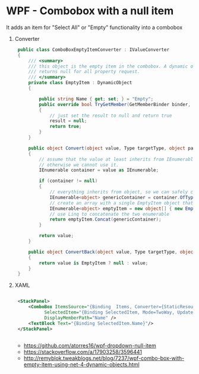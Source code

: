 # WPF - Combobox with a null item
It adds an item for "Select All" or "Empty" functionality into a combobox
1. Converter
   ```csharp
    public class ComboBoxEmptyItemConverter : IValueConverter
    {
        /// <summary> 
        /// this object is the empty item in the combobox. A dynamic object that 
        /// returns null for all property request. 
        /// </summary> 
        private class EmptyItem : DynamicObject
        {

            public string Name { get; set; } = "Empty";
            public override bool TryGetMember(GetMemberBinder binder, out object result)
            {
                // just set the result to null and return true 
                result = null;
                return true;
            }
        }

        public object Convert(object value, Type targetType, object parameter, CultureInfo culture)
        {
            // assume that the value at least inherits from IEnumerable 
            // otherwise we cannot use it. 
            IEnumerable container = value as IEnumerable;

            if (container != null)
            {
                // everything inherits from object, so we can safely create a generic IEnumerable 
                IEnumerable<object> genericContainer = container.OfType<object>();
                // create an array with a single EmptyItem object that serves to show en empty line 
                IEnumerable<object> emptyItem = new object[] { new EmptyItem() };
                // use Linq to concatenate the two enumerable 
                return emptyItem.Concat(genericContainer);
            }

            return value;
        }

        public object ConvertBack(object value, Type targetType, object parameter, CultureInfo culture)
        {
            return value is EmptyItem ? null : value;
        }
    }
   ```
2. XAML
   ```xml

    <StackPanel>
        <ComboBox ItemsSource="{Binding  Items, Converter={StaticResource ComboBoxEmptyItemConverter}}" 
              SelectedItem="{Binding SelectedItem, Mode=TwoWay, UpdateSourceTrigger=PropertyChanged, Converter={StaticResource ComboBoxEmptyItemConverter}}"       
              DisplayMemberPath="Name" />
        <TextBlock Text="{Binding SelectedItem.Name}"/>
    </StackPanel>
    
    ```

    
   * https://github.com/atorres16/wpf-dropdown-null-item
   * https://stackoverflow.com/a/17903258/3596441
   * http://remyblok.tweakblogs.net/blog/7237/wpf-combo-box-with-empty-item-using-net-4-dynamic-objects.html